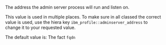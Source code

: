 The address the admin server process will run and listen on. 

This value is used in multiple places. To make sure in all classed the correct value is used, use the hiera key `ibm_profile::adminserver_address` to change it to your requested value.

The default value is: The fact `fqdn`